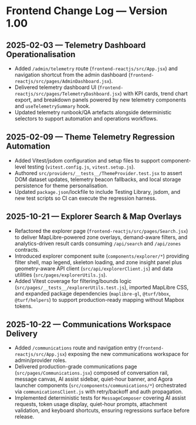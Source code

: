 # Frontend Change Log — Version 1.00

## 2025-02-03 — Telemetry Dashboard Operationalisation
- Added `/admin/telemetry` route (`frontend-reactjs/src/App.jsx`) and navigation shortcut from the admin dashboard (`frontend-reactjs/src/pages/AdminDashboard.jsx`).
- Delivered telemetry dashboard UI (`frontend-reactjs/src/pages/TelemetryDashboard.jsx`) with KPI cards, trend chart export, and breakdown panels powered by new telemetry components and `useTelemetrySummary` hook.
- Updated telemetry runbook/QA artefacts alongside deterministic selectors to support automation and operations workflows.

## 2025-02-09 — Theme Telemetry Regression Automation
- Added Vitest/jsdom configuration and setup files to support component-level testing (`vitest.config.js`, `vitest.setup.js`).
- Authored `src/providers/__tests__/ThemeProvider.test.jsx` to assert DOM dataset updates, telemetry beacon fallbacks, and local storage persistence for theme personalisation.
- Updated `package.json`/lockfile to include Testing Library, jsdom, and new test scripts so CI can execute the regression harness.

## 2025-10-21 — Explorer Search & Map Overlays
- Refactored the explorer page (`frontend-reactjs/src/pages/Search.jsx`) to deliver MapLibre-powered zone overlays, demand-aware filters, and analytics-driven result cards consuming `/api/search` and `/api/zones` contracts.
- Introduced explorer component suite (`components/explorer/*`) providing filter shell, map legend, skeleton loading, and zone insight panel plus geometry-aware API client (`src/api/explorerClient.js`) and data utilities (`src/pages/explorerUtils.js`).
- Added Vitest coverage for filtering/bounds logic (`src/pages/__tests__/explorerUtils.test.js`), imported MapLibre CSS, and expanded package dependencies (`maplibre-gl`, `@turf/bbox`, `@turf/helpers`) to support production-ready mapping without Mapbox tokens.

## 2025-10-22 — Communications Workspace Delivery
- Added `/communications` route and navigation entry (`frontend-reactjs/src/App.jsx`) exposing the new communications workspace for admin/provider roles.
- Delivered production-grade communications page (`src/pages/Communications.jsx`) composed of conversation rail, message canvas, AI assist sidebar, quiet-hour banner, and Agora launcher components (`src/components/communications/*`) orchestrated via `communicationsClient.js` with retry/backoff and auth propagation.
- Implemented deterministic tests for `MessageComposer` covering AI assist requests, token usage display, quiet-hour prompts, attachment validation, and keyboard shortcuts, ensuring regressions surface before release.
